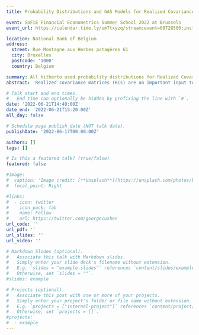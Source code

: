```yaml
---
title: Probability Distributions and GAS Models for Realized Covariance Matrices

event: SoFiE Financial Econometrics Summer School 2022 at Brussels
event_url: https://calendar.time.ly/um7txyzq/stream;event=68728500;instance=20220620210000

location: National Bank of Belgium
address:
  street: Rue Montagne aux Herbes potagères 61
  city: Bruxelles
  postcode: '1000'
  country: Belgium

summary: All hitherto used probability distributions for Realized Covariance matrices (RCs) are compared in the framework of a general, newly derived Generalized Autoregressive Score (GAS) model.
abstract: 'Realized covariance matrices (RCs) are an important input to asses the risks involved in different investment allocations and it is thus useful to model and forecast them. To this end generalized autoregressive score (GAS) models are employed in this paper. These models are ideal for comparing different probability distributions in terms of their ability to model and forecast RCs, since the dynamic parameters of the conditional observation density are updated by incorporating the shape of the distribution itself (via the scaled score of the log-likelihood). All probability distributions so far applied to time series of RCs in the literature are compared and it is shown how they are related to each other. Furthermore a novel family of probability distribution, which has a property called "tail homogeneity", is derived and added to the comparison. The necessary inputs for the GAS models (Fisher information matrix and score) are derived for all distributions. An in-sample fit comparison confirms previous results that "fat-tailed" distributions outperform others and shows that the novel distribution family achieves very good fit. Out-of-sample forecasting comparisons further corroborate the excellent performance of the novel distribution family.'

# Talk start and end times.
#   End time can optionally be hidden by prefixing the line with `#`.
date: '2022-06-21T14:40:00Z'
date_end: '2022-06-21T15:20:00Z'
all_day: false

# Schedule page publish date (NOT talk date).
publishDate: '2022-06-17T00:00:00Z'

authors: []
tags: []

# Is this a featured talk? (true/false)
featured: false

#image:
#  caption: 'Image credit: [**Unsplash**](https://unsplash.com/photos/bzdhc5b3Bxs)'
#  focal_point: Right

#links:
#  - icon: twitter
#    icon_pack: fab
#    name: Follow
#    url: https://twitter.com/georgecushen
url_code: ''
url_pdf: ''
url_slides: ''
url_video: ''

# Markdown Slides (optional).
#   Associate this talk with Markdown slides.
#   Simply enter your slide deck's filename without extension.
#   E.g. `slides = "example-slides"` references `content/slides/example-slides.md`.
#   Otherwise, set `slides = ""`.
#slides: example

# Projects (optional).
#   Associate this post with one or more of your projects.
#   Simply enter your project's folder or file name without extension.
#   E.g. `projects = ["internal-project"]` references `content/project/deep-learning/index.md`.
#   Otherwise, set `projects = []`.
#projects:
#  - example
---
```

